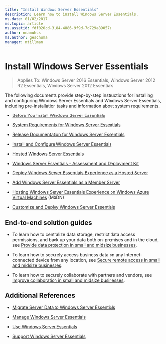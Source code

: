 ```yaml
---
title: "Install Windows Server Essentials"
description: Learn how to install Windows Server Essentials.
ms.date: 01/02/2017
ms.topic: article
ms.assetid: fdf020cd-3184-4886-9f9d-7d729a89057e
author: nnamuhcs
ms.author: geschuma
manager: mtillman
---
```




# Install Windows Server Essentials

>Applies To: Windows Server 2016 Essentials, Windows Server 2012 R2 Essentials, Windows Server 2012 Essentials

The following documents provide step-by-step instructions for installing and configuring  Windows Server Essentials and  Windows Server Essentials, including pre-installation tasks and information about system requirements.

-   [Before You Install Windows Server Essentials](Before-You-Install-Windows-Server-Essentials.md)

-   [System Requirements for Windows Server Essentials](../get-started/system-requirements.md)

-   [Release Documentation for Windows Server Essentials](../get-started/release-notes.md)

-   [Install and Configure Windows Server Essentials](Install-and-Configure-Windows-Server-Essentials.md)

-   [Hosted Windows Server Essentials](Hosted-Windows-Server-Essentials.md)

-   [Windows Server Essentials - Assessment and Deployment Kit](Assessment-and-Deployment-Kit-for-Windows-Server-Essentials.md)

-   [Deploy Windows Server Essentials Experience as a Hosted Server](Deploy-Windows-Server-Essentials-Experience-as-a-Hosted-Server.md)

-   [Add Windows Server Essentials as a Member Server](Add-Windows-Server-Essentials-as-a-Member-Server.md)

-   [Hosting Windows Server Essentials Experience on Windows Azure Virtual Machines](/previous-versions/azure/dn520828(v=azure.100)) (MSDN)

-   [Customize and Deploy Windows Server Essentials](Customize-and-Deploy-Windows-Server-Essentials.md)


## End-to-end solution guides

-    To learn how to centralize data storage, restrict data access permissions, and back up your data both on-premises and in the cloud, see [Provide data protection in small and midsize businesses](/previous-versions/orphan-topics/ws.11/dn582043(v=ws.11)).

-    To learn how to securely access business data on any Internet-connected device from any location, see [Secure remote access in small and midsize businesses](/previous-versions/windows/it-pro/solutions-guidance/dn629457(v=ws.11)).

-    To learn how to securely collaborate with partners and vendors, see [Improve collaboration in small and midsize businesses](/previous-versions/windows/it-pro/solutions-guidance/dn747893(v=ws.11)).

## Additional References


-   [Migrate Server Data to Windows Server Essentials](../migrate/Migrate-Server-Data-to-Windows-Server-Essentials.md)

-   [Manage Windows Server Essentials](../manage/Manage-Windows-Server-Essentials.md)

-   [Use Windows Server Essentials](../use/Use-Windows-Server-Essentials.md)

-   [Support Windows Server Essentials](../support/Support-Windows-Server-Essentials.md)